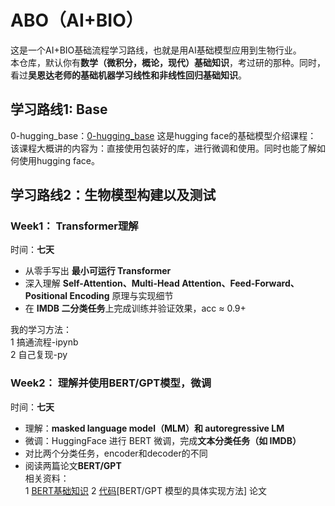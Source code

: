 # ABO（AI+BIO）
这是一个AI+BIO基础流程学习路线，也就是用AI基础模型应用到生物行业。  
本仓库，默认你有**数学（微积分，概论，现代）基础知识**，考过研的那种。同时，看过**吴恩达老师的基础机器学习线性和非线性回归基础知识**。

## 学习路线1:  Base  
0-hugging_base：[0-hugging_base](https://huggingface.co/learn/llm-course/zh-CN)
这是hugging face的基础模型介绍课程：  
该课程大概讲的内容为：直接使用包装好的库，进行微调和使用。同时也能了解如何使用hugging face。

## 学习路线2：生物模型构建以及测试

### Week1： Transformer理解  
时间：**七天**
- 从零手写出 **最小可运行 Transformer**
- 深入理解 **Self-Attention、Multi-Head Attention、Feed-Forward、Positional Encoding** 原理与实现细节
- 在 **IMDB 二分类任务**上完成训练并验证效果，acc ≈ 0.9+

我的学习方法：  
1 搞通流程-ipynb  
2 自己复现-py

### Week2： 理解并使用BERT/GPT模型，微调  
时间：**七天**
- 理解：**masked language model（MLM）和 autoregressive LM**
- 微调：HuggingFace 进行 BERT 微调，完成**文本分类任务（如 IMDB）**
- 对比两个分类任务，encoder和decoder的不同
- 阅读两篇论文**BERT/GPT**  
相关资料：  
1 [BERT基础知识](https://datawhalechina.github.io/learn-nlp-with-transformers/#/)
2 [代码](https://chatgpt.com/c/68b6f63c-009c-832a-8d3f-26bd1346e7a6)[BERT/GPT 模型的具体实现方法]
论文